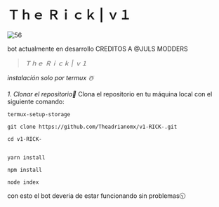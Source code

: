 # **Ｔｈｅ Ｒｉｃｋ | ｖ１**







![56](https://github.com/user-attachments/assets/1f8864fd-6706-4bcc-8983-8cf07f551fba)






bot actualmente en desarrollo 
CREDITOS A @JULS MODDERS



















> *Ｔｈｅ Ｒｉｃｋ | ｖ１*



_instalación solo por termux ☃️_


*1. Clonar el repositorio📌*
Clona el repositorio en tu máquina local con el siguiente comando:

 ```
termux-setup-storage
 ```

 ``` 
git clone https://github.com/Theadrianomx/v1-RICK-.git

```

 ```
cd v1-RICK-


```
 ```
yarn install
 ```


```
npm install

 ```

 ```
node index
 ```


con esto el bot deveria de estar funcionando sin problemas🕥
